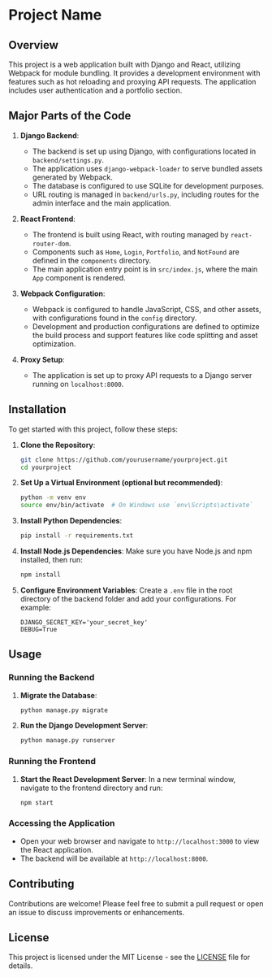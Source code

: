 # Project Name

## Overview

This project is a web application built with Django and React, utilizing Webpack for module bundling. It provides a development environment with features such as hot reloading and proxying API requests. The application includes user authentication and a portfolio section.

## Major Parts of the Code

1. **Django Backend**:
   - The backend is set up using Django, with configurations located in `backend/settings.py`.
   - The application uses `django-webpack-loader` to serve bundled assets generated by Webpack.
   - The database is configured to use SQLite for development purposes.
   - URL routing is managed in `backend/urls.py`, including routes for the admin interface and the main application.

2. **React Frontend**:
   - The frontend is built using React, with routing managed by `react-router-dom`.
   - Components such as `Home`, `Login`, `Portfolio`, and `NotFound` are defined in the `components` directory.
   - The main application entry point is in `src/index.js`, where the main `App` component is rendered.

3. **Webpack Configuration**:
   - Webpack is configured to handle JavaScript, CSS, and other assets, with configurations found in the `config` directory.
   - Development and production configurations are defined to optimize the build process and support features like code splitting and asset optimization.

4. **Proxy Setup**:
   - The application is set up to proxy API requests to a Django server running on `localhost:8000`.

## Installation

To get started with this project, follow these steps:

1. **Clone the Repository**:
   ```bash
   git clone https://github.com/yourusername/yourproject.git
   cd yourproject
   ```

2. **Set Up a Virtual Environment (optional but recommended)**:
   ```bash
   python -m venv env
   source env/bin/activate  # On Windows use `env\Scripts\activate`
   ```

3. **Install Python Dependencies**:
   ```bash
   pip install -r requirements.txt
   ```

4. **Install Node.js Dependencies**:
   Make sure you have Node.js and npm installed, then run:
   ```bash
   npm install
   ```

5. **Configure Environment Variables**:
   Create a `.env` file in the root directory of the backend folder and add your configurations. For example:
   ```
   DJANGO_SECRET_KEY='your_secret_key'
   DEBUG=True
   ```

## Usage

### Running the Backend

1. **Migrate the Database**:
   ```bash
   python manage.py migrate
   ```

2. **Run the Django Development Server**:
   ```bash
   python manage.py runserver
   ```

### Running the Frontend

1. **Start the React Development Server**:
   In a new terminal window, navigate to the frontend directory and run:
   ```bash
   npm start
   ```

### Accessing the Application

- Open your web browser and navigate to `http://localhost:3000` to view the React application.
- The backend will be available at `http://localhost:8000`.

## Contributing

Contributions are welcome! Please feel free to submit a pull request or open an issue to discuss improvements or enhancements.

## License

This project is licensed under the MIT License - see the [LICENSE](LICENSE) file for details.